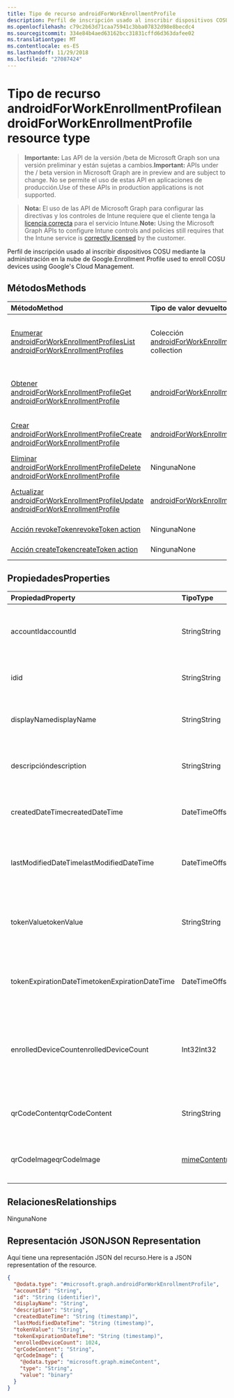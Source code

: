 ```yaml
---
title: Tipo de recurso androidForWorkEnrollmentProfile
description: Perfil de inscripción usado al inscribir dispositivos COSU mediante la administración en la nube de Google.
ms.openlocfilehash: c79c2b63d71caa75941c3bba07832d98e8becdc4
ms.sourcegitcommit: 334e84b4aed63162bcc31831cffd6d363dafee02
ms.translationtype: MT
ms.contentlocale: es-ES
ms.lasthandoff: 11/29/2018
ms.locfileid: "27087424"
---
```

# <a name="androidforworkenrollmentprofile-resource-type"></a><span data-ttu-id="431cc-103">Tipo de recurso androidForWorkEnrollmentProfile</span><span class="sxs-lookup"><span data-stu-id="431cc-103">androidForWorkEnrollmentProfile resource type</span></span>

> <span data-ttu-id="431cc-104">**Importante:** Las API de la versión /beta de Microsoft Graph son una versión preliminar y están sujetas a cambios.</span><span class="sxs-lookup"><span data-stu-id="431cc-104">**Important:** APIs under the / beta version in Microsoft Graph are in preview and are subject to change.</span></span> <span data-ttu-id="431cc-105">No se permite el uso de estas API en aplicaciones de producción.</span><span class="sxs-lookup"><span data-stu-id="431cc-105">Use of these APIs in production applications is not supported.</span></span>

> <span data-ttu-id="431cc-106">**Nota:** El uso de las API de Microsoft Graph para configurar las directivas y los controles de Intune requiere que el cliente tenga la [licencia correcta](https://go.microsoft.com/fwlink/?linkid=839381) para el servicio Intune.</span><span class="sxs-lookup"><span data-stu-id="431cc-106">**Note:** Using the Microsoft Graph APIs to configure Intune controls and policies still requires that the Intune service is [correctly licensed](https://go.microsoft.com/fwlink/?linkid=839381) by the customer.</span></span>

<span data-ttu-id="431cc-107">Perfil de inscripción usado al inscribir dispositivos COSU mediante la administración en la nube de Google.</span><span class="sxs-lookup"><span data-stu-id="431cc-107">Enrollment Profile used to enroll COSU devices using Google's Cloud Management.</span></span>
## <a name="methods"></a><span data-ttu-id="431cc-108">Métodos</span><span class="sxs-lookup"><span data-stu-id="431cc-108">Methods</span></span>
|<span data-ttu-id="431cc-109">Método</span><span class="sxs-lookup"><span data-stu-id="431cc-109">Method</span></span>|<span data-ttu-id="431cc-110">Tipo de valor devuelto</span><span class="sxs-lookup"><span data-stu-id="431cc-110">Return Type</span></span>|<span data-ttu-id="431cc-111">Descripción</span><span class="sxs-lookup"><span data-stu-id="431cc-111">Description</span></span>|
|:---|:---|:---|
|[<span data-ttu-id="431cc-112">Enumerar androidForWorkEnrollmentProfiles</span><span class="sxs-lookup"><span data-stu-id="431cc-112">List androidForWorkEnrollmentProfiles</span></span>](../api/intune-androidforwork-androidforworkenrollmentprofile-list.md)|<span data-ttu-id="431cc-113">Colección [androidForWorkEnrollmentProfile](../resources/intune-androidforwork-androidforworkenrollmentprofile.md)</span><span class="sxs-lookup"><span data-stu-id="431cc-113">[androidForWorkEnrollmentProfile](../resources/intune-androidforwork-androidforworkenrollmentprofile.md) collection</span></span>|<span data-ttu-id="431cc-114">Enumere las propiedades y las relaciones de los objetos [androidForWorkEnrollmentProfile](../resources/intune-androidforwork-androidforworkenrollmentprofile.md).</span><span class="sxs-lookup"><span data-stu-id="431cc-114">List properties and relationships of the [androidForWorkEnrollmentProfile](../resources/intune-androidforwork-androidforworkenrollmentprofile.md) objects.</span></span>|
|[<span data-ttu-id="431cc-115">Obtener androidForWorkEnrollmentProfile</span><span class="sxs-lookup"><span data-stu-id="431cc-115">Get androidForWorkEnrollmentProfile</span></span>](../api/intune-androidforwork-androidforworkenrollmentprofile-get.md)|[<span data-ttu-id="431cc-116">androidForWorkEnrollmentProfile</span><span class="sxs-lookup"><span data-stu-id="431cc-116">androidForWorkEnrollmentProfile</span></span>](../resources/intune-androidforwork-androidforworkenrollmentprofile.md)|<span data-ttu-id="431cc-117">Lea las propiedades y las relaciones del objeto [androidForWorkEnrollmentProfile](../resources/intune-androidforwork-androidforworkenrollmentprofile.md).</span><span class="sxs-lookup"><span data-stu-id="431cc-117">Read properties and relationships of the [androidForWorkEnrollmentProfile](../resources/intune-androidforwork-androidforworkenrollmentprofile.md) object.</span></span>|
|[<span data-ttu-id="431cc-118">Crear androidForWorkEnrollmentProfile</span><span class="sxs-lookup"><span data-stu-id="431cc-118">Create androidForWorkEnrollmentProfile</span></span>](../api/intune-androidforwork-androidforworkenrollmentprofile-create.md)|[<span data-ttu-id="431cc-119">androidForWorkEnrollmentProfile</span><span class="sxs-lookup"><span data-stu-id="431cc-119">androidForWorkEnrollmentProfile</span></span>](../resources/intune-androidforwork-androidforworkenrollmentprofile.md)|<span data-ttu-id="431cc-120">Cree un objeto [androidForWorkEnrollmentProfile](../resources/intune-androidforwork-androidforworkenrollmentprofile.md).</span><span class="sxs-lookup"><span data-stu-id="431cc-120">Create a new [androidForWorkEnrollmentProfile](../resources/intune-androidforwork-androidforworkenrollmentprofile.md) object.</span></span>|
|[<span data-ttu-id="431cc-121">Eliminar androidForWorkEnrollmentProfile</span><span class="sxs-lookup"><span data-stu-id="431cc-121">Delete androidForWorkEnrollmentProfile</span></span>](../api/intune-androidforwork-androidforworkenrollmentprofile-delete.md)|<span data-ttu-id="431cc-122">Ninguna</span><span class="sxs-lookup"><span data-stu-id="431cc-122">None</span></span>|<span data-ttu-id="431cc-123">Elimina un [androidForWorkEnrollmentProfile](../resources/intune-androidforwork-androidforworkenrollmentprofile.md).</span><span class="sxs-lookup"><span data-stu-id="431cc-123">Deletes a [androidForWorkEnrollmentProfile](../resources/intune-androidforwork-androidforworkenrollmentprofile.md).</span></span>|
|[<span data-ttu-id="431cc-124">Actualizar androidForWorkEnrollmentProfile</span><span class="sxs-lookup"><span data-stu-id="431cc-124">Update androidForWorkEnrollmentProfile</span></span>](../api/intune-androidforwork-androidforworkenrollmentprofile-update.md)|[<span data-ttu-id="431cc-125">androidForWorkEnrollmentProfile</span><span class="sxs-lookup"><span data-stu-id="431cc-125">androidForWorkEnrollmentProfile</span></span>](../resources/intune-androidforwork-androidforworkenrollmentprofile.md)|<span data-ttu-id="431cc-126">Actualice las propiedades de un objeto [androidForWorkEnrollmentProfile](../resources/intune-androidforwork-androidforworkenrollmentprofile.md).</span><span class="sxs-lookup"><span data-stu-id="431cc-126">Update the properties of a [androidForWorkEnrollmentProfile](../resources/intune-androidforwork-androidforworkenrollmentprofile.md) object.</span></span>|
|[<span data-ttu-id="431cc-127">Acción revokeToken</span><span class="sxs-lookup"><span data-stu-id="431cc-127">revokeToken action</span></span>](../api/intune-androidforwork-androidforworkenrollmentprofile-revoketoken.md)|<span data-ttu-id="431cc-128">Ninguna</span><span class="sxs-lookup"><span data-stu-id="431cc-128">None</span></span>|<span data-ttu-id="431cc-129">Todavía no documentado</span><span class="sxs-lookup"><span data-stu-id="431cc-129">Not yet documented</span></span>|
|[<span data-ttu-id="431cc-130">Acción createToken</span><span class="sxs-lookup"><span data-stu-id="431cc-130">createToken action</span></span>](../api/intune-androidforwork-androidforworkenrollmentprofile-createtoken.md)|<span data-ttu-id="431cc-131">Ninguna</span><span class="sxs-lookup"><span data-stu-id="431cc-131">None</span></span>|<span data-ttu-id="431cc-132">Todavía no documentado</span><span class="sxs-lookup"><span data-stu-id="431cc-132">Not yet documented</span></span>|

## <a name="properties"></a><span data-ttu-id="431cc-133">Propiedades</span><span class="sxs-lookup"><span data-stu-id="431cc-133">Properties</span></span>
|<span data-ttu-id="431cc-134">Propiedad</span><span class="sxs-lookup"><span data-stu-id="431cc-134">Property</span></span>|<span data-ttu-id="431cc-135">Tipo</span><span class="sxs-lookup"><span data-stu-id="431cc-135">Type</span></span>|<span data-ttu-id="431cc-136">Descripción</span><span class="sxs-lookup"><span data-stu-id="431cc-136">Description</span></span>|
|:---|:---|:---|
|<span data-ttu-id="431cc-137">accountId</span><span class="sxs-lookup"><span data-stu-id="431cc-137">accountId</span></span>|<span data-ttu-id="431cc-138">String</span><span class="sxs-lookup"><span data-stu-id="431cc-138">String</span></span>|<span data-ttu-id="431cc-139">GUID del espacio empresarial al que pertenece el perfil de inscripción.</span><span class="sxs-lookup"><span data-stu-id="431cc-139">Tenant GUID the enrollment profile belongs to.</span></span>|
|<span data-ttu-id="431cc-140">id</span><span class="sxs-lookup"><span data-stu-id="431cc-140">id</span></span>|<span data-ttu-id="431cc-141">String</span><span class="sxs-lookup"><span data-stu-id="431cc-141">String</span></span>|<span data-ttu-id="431cc-142">GUID único del perfil de inscripción.</span><span class="sxs-lookup"><span data-stu-id="431cc-142">Unique GUID for the enrollment profile.</span></span>|
|<span data-ttu-id="431cc-143">displayName</span><span class="sxs-lookup"><span data-stu-id="431cc-143">displayName</span></span>|<span data-ttu-id="431cc-144">String</span><span class="sxs-lookup"><span data-stu-id="431cc-144">String</span></span>|<span data-ttu-id="431cc-145">Nombre para mostrar del perfil de inscripción.</span><span class="sxs-lookup"><span data-stu-id="431cc-145">Display name for the enrollment profile.</span></span>|
|<span data-ttu-id="431cc-146">descripción</span><span class="sxs-lookup"><span data-stu-id="431cc-146">description</span></span>|<span data-ttu-id="431cc-147">String</span><span class="sxs-lookup"><span data-stu-id="431cc-147">String</span></span>|<span data-ttu-id="431cc-148">Descripción del perfil de inscripción.</span><span class="sxs-lookup"><span data-stu-id="431cc-148">Description for the enrollment profile.</span></span>|
|<span data-ttu-id="431cc-149">createdDateTime</span><span class="sxs-lookup"><span data-stu-id="431cc-149">createdDateTime</span></span>|<span data-ttu-id="431cc-150">DateTimeOffset</span><span class="sxs-lookup"><span data-stu-id="431cc-150">DateTimeOffset</span></span>|<span data-ttu-id="431cc-151">Fecha y hora en que se creó el perfil de inscripción.</span><span class="sxs-lookup"><span data-stu-id="431cc-151">Date time the enrollment profile was created.</span></span>|
|<span data-ttu-id="431cc-152">lastModifiedDateTime</span><span class="sxs-lookup"><span data-stu-id="431cc-152">lastModifiedDateTime</span></span>|<span data-ttu-id="431cc-153">DateTimeOffset</span><span class="sxs-lookup"><span data-stu-id="431cc-153">DateTimeOffset</span></span>|<span data-ttu-id="431cc-154">Fecha y hora en que se modificó el perfil de inscripción por última vez.</span><span class="sxs-lookup"><span data-stu-id="431cc-154">Date time the enrollment profile was last modified.</span></span>|
|<span data-ttu-id="431cc-155">tokenValue</span><span class="sxs-lookup"><span data-stu-id="431cc-155">tokenValue</span></span>|<span data-ttu-id="431cc-156">String</span><span class="sxs-lookup"><span data-stu-id="431cc-156">String</span></span>|<span data-ttu-id="431cc-157">Valor del token creado más recientemente para este perfil de inscripción.</span><span class="sxs-lookup"><span data-stu-id="431cc-157">Value of the most recently created token for this enrollment profile.</span></span>|
|<span data-ttu-id="431cc-158">tokenExpirationDateTime</span><span class="sxs-lookup"><span data-stu-id="431cc-158">tokenExpirationDateTime</span></span>|<span data-ttu-id="431cc-159">DateTimeOffset</span><span class="sxs-lookup"><span data-stu-id="431cc-159">DateTimeOffset</span></span>|<span data-ttu-id="431cc-160">Fecha y hora en que expirará el token creado más recientemente.</span><span class="sxs-lookup"><span data-stu-id="431cc-160">Date time the most recently created token will expire.</span></span>|
|<span data-ttu-id="431cc-161">enrolledDeviceCount</span><span class="sxs-lookup"><span data-stu-id="431cc-161">enrolledDeviceCount</span></span>|<span data-ttu-id="431cc-162">Int32</span><span class="sxs-lookup"><span data-stu-id="431cc-162">Int32</span></span>|<span data-ttu-id="431cc-163">Número total de dispositivos Android que se han inscrito con este perfil de inscripción.</span><span class="sxs-lookup"><span data-stu-id="431cc-163">Total number of Android devices that have enrolled using this enrollment profile.</span></span>|
|<span data-ttu-id="431cc-164">qrCodeContent</span><span class="sxs-lookup"><span data-stu-id="431cc-164">qrCodeContent</span></span>|<span data-ttu-id="431cc-165">String</span><span class="sxs-lookup"><span data-stu-id="431cc-165">String</span></span>|<span data-ttu-id="431cc-166">Cadena usada para generar un código QR para el token.</span><span class="sxs-lookup"><span data-stu-id="431cc-166">String used to generate a QR code for the token.</span></span>|
|<span data-ttu-id="431cc-167">qrCodeImage</span><span class="sxs-lookup"><span data-stu-id="431cc-167">qrCodeImage</span></span>|[<span data-ttu-id="431cc-168">mimeContent</span><span class="sxs-lookup"><span data-stu-id="431cc-168">mimeContent</span></span>](../resources/intune-shared-mimecontent.md)|<span data-ttu-id="431cc-169">Cadena usada para generar un código QR para el token.</span><span class="sxs-lookup"><span data-stu-id="431cc-169">String used to generate a QR code for the token.</span></span>|

## <a name="relationships"></a><span data-ttu-id="431cc-170">Relaciones</span><span class="sxs-lookup"><span data-stu-id="431cc-170">Relationships</span></span>
<span data-ttu-id="431cc-171">Ninguna</span><span class="sxs-lookup"><span data-stu-id="431cc-171">None</span></span>
## <a name="json-representation"></a><span data-ttu-id="431cc-172">Representación JSON</span><span class="sxs-lookup"><span data-stu-id="431cc-172">JSON Representation</span></span>
<span data-ttu-id="431cc-173">Aquí tiene una representación JSON del recurso.</span><span class="sxs-lookup"><span data-stu-id="431cc-173">Here is a JSON representation of the resource.</span></span>
<!-- {
  "blockType": "resource",
  "keyProperty": "id",
  "@odata.type": "microsoft.graph.androidForWorkEnrollmentProfile"
}
-->
``` json
{
  "@odata.type": "#microsoft.graph.androidForWorkEnrollmentProfile",
  "accountId": "String",
  "id": "String (identifier)",
  "displayName": "String",
  "description": "String",
  "createdDateTime": "String (timestamp)",
  "lastModifiedDateTime": "String (timestamp)",
  "tokenValue": "String",
  "tokenExpirationDateTime": "String (timestamp)",
  "enrolledDeviceCount": 1024,
  "qrCodeContent": "String",
  "qrCodeImage": {
    "@odata.type": "microsoft.graph.mimeContent",
    "type": "String",
    "value": "binary"
  }
}
```





